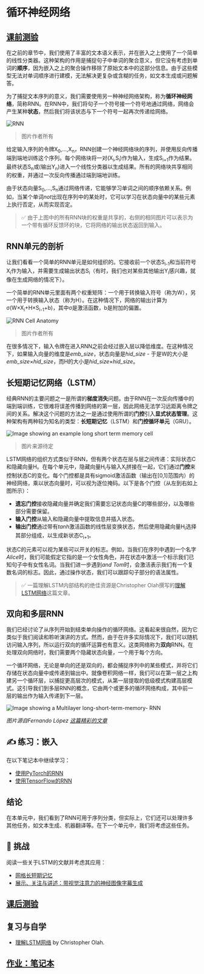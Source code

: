 # 循环神经网络

## [课前测验](https://red-field-0a6ddfd03.1.azurestaticapps.net/quiz/116)

在之前的章节中，我们使用了丰富的文本语义表示，并在嵌入之上使用了一个简单的线性分类器。这种架构的作用是捕捉句子中单词的聚合意义，但它没有考虑到单词的**顺序**，因为嵌入之上的聚合操作移除了原始文本中的这部分信息。由于这些模型无法对单词顺序进行建模，无法解决更复杂或含糊的任务，如文本生成或问题解答。

为了捕捉文本序列的意义，我们需要使用另一种神经网络架构，称为**循环神经网络**，简称RNN。在RNN中，我们将句子一个符号接一个符号地通过网络，网络会产生某种**状态**，然后我们将该状态与下一个符号一起再次传递给网络。

![RNN](./images/rnn.png)

> 图片作者所有

给定输入序列的令牌X<sub>0</sub>,...,X<sub>n</sub>，RNN创建一个神经网络块的序列，并使用反向传播端到端地训练这个序列。每个网络块将一对(X<sub>i</sub>,S<sub>i</sub>)作为输入，生成S<sub>i+1</sub>作为结果。最终状态S<sub>n</sub>或(输出Y<sub>n</sub>)进入一个线性分类器以生成结果。所有的网络块共享相同的权重，并通过一次反向传播通过端到端地训练。

由于状态向量S<sub>0</sub>,...,S<sub>n</sub>通过网络传递，它能够学习单词之间的顺序依赖关系。例如，当某个单词*not*出现在序列中的某处时，它可以学习在状态向量中的某些元素上执行否定，从而实现否定。

> ✅ 由于上图中的所有RNN块的权重是共享的，右侧的相同图片可以表示为一个带有循环反馈环的块，它将网络的输出状态返回到输入。

## RNN单元的剖析

让我们看看一个简单的RNN单元是如何组织的。它接收前一个状态S<sub>i-1</sub>和当前符号X<sub>i</sub>作为输入，并需要生成输出状态S<sub>i</sub>（有时，我们也对某些其他输出Y<sub>i</sub>感兴趣，就像在生成网络的情况下）。

一个简单的RNN单元里面有两个权重矩阵：一个用于转换输入符号（称为W），另一个用于转换输入状态（称为H）。在这种情况下，网络的输出计算为&sigma;(W&times;X<sub>i</sub>+H&times;S<sub>i-1</sub>+b)，其中&sigma;是激活函数，b是附加的偏置。

![RNN Cell Anatomy](images/rnn-anatomy.png)

> 图片作者所有

在很多情况下，输入令牌在进入RNN之前会经过嵌入层以降低维度。在这种情况下，如果输入向量的维度是*emb_size*，状态向量是*hid_size* - 于是W的大小是*emb_size*&times;*hid_size*，而H的大小是*hid_size*&times;*hid_size*。

## 长短期记忆网络（LSTM）

经典RNN的主要问题之一是所谓的**梯度消失**问题。由于RNN在一次反向传播中的端到端训练，它很难将误差传播到网络的第一层，因此网络无法学习远距离令牌之间的关系。解决这个问题的方法之一是通过使用所谓的**门控**引入**显式状态管理**。这种架构有两种较为知名的类型：**长短期记忆**（LSTM）和**门控循环单元**（GRU）。

![Image showing an example long short term memory cell](./images/long-short-term-memory-cell.svg)

> 图片来源待定

LSTM网络的组织方式类似于RNN，但有两个状态在层与层之间传递：实际状态C和隐藏向量H。在每个单元中，隐藏向量H<sub>i</sub>与输入X<sub>i</sub>拼接在一起，它们通过**门控**来控制状态C的变化。每个门控都是具有sigmoid激活函数（输出在[0,1]范围内）的神经网络，乘以状态向量时，可以视为逐位掩码。以下是各个门控（从左到右如上图所示）：

* **遗忘门控**接收隐藏向量并确定我们需要忘记状态向量C的哪些部分，以及哪些部分需要保留。
* **输入门控**从输入和隐藏向量中提取信息并插入状态。
* **输出门控**通过带有*tanh*激活函数的线性层变换状态，然后使用隐藏向量H<sub>i</sub>选择其部分组成，以生成新状态C<sub>i+1</sub>。

状态C的元素可以视为某些可以开关的标志。例如，当我们在序列中遇到一个名字*Alice*时，我们可能假定它指的是一个女性角色，并在状态中激活一个标示我们已知句子中有女性名词。当我们进一步遇到*and Tom*时，会激活表示我们有一个复数名词的标志。因此，通过操作状态，我们可以跟踪句子部分的语法属性。

> ✅ 一篇理解LSTM内部结构的绝佳资源是Christopher Olah撰写的[理解LSTM网络](https://colah.github.io/posts/2015-08-Understanding-LSTMs/)这篇文章。

## 双向和多层RNN

我们已经讨论了从序列开始到结束单向操作的循环网络。这看起来很自然，因为它类似于我们阅读和聆听演讲的方式。然而，由于在许多实际情况下，我们可以随机访问输入序列，所以运行双向的循环运算也有意义。这类网络称为**双向**RNN。在处理双向网络时，我们需要两个隐藏状态向量，一个用于每个方向。

一个循环网络，无论是单向的还是双向的，都会捕捉序列中的某些模式，并将它们存储在状态向量中或传递到输出中。就像卷积网络一样，我们可以在第一层之上构建另一个循环层，以捕捉更高层次的模式，从第一层提取的低级模式构建高层模式。这引导我们到多层RNN的概念，它由两个或更多的循环网络构成，其中前一层的输出作为输入传递到下一层。

![Image showing a Multilayer long-short-term-memory- RNN](./images/multi-layer-lstm.jpg)

*图片源自Fernando López [这篇精彩的文章](https://towardsdatascience.com/from-a-lstm-cell-to-a-multilayer-lstm-network-with-pytorch-2899eb5696f3)*

## ✍️ 练习：嵌入

在以下笔记本中继续学习：

* [使用PyTorch的RNN](RNNPyTorch.ipynb)
* [使用TensorFlow的RNN](RNNTF.ipynb)

## 结论

在本单元中，我们看到了RNN可用于序列分类，但实际上，它们还可以处理许多其他任务，如文本生成、机器翻译等。在下一个单元中，我们将考虑这些任务。

## 🚀 挑战

阅读一些关于LSTM的文献并考虑其应用：

- [网格长短期记忆](https://arxiv.org/pdf/1507.01526v1.pdf)
- [展示、关注与讲述：带视觉注意力的神经图像字幕生成](https://arxiv.org/pdf/1502.03044v2.pdf)

## [课后测验](https://red-field-0a6ddfd03.1.azurestaticapps.net/quiz/216)

## 复习与自学

- [理解LSTM网络](https://colah.github.io/posts/2015-08-Understanding-LSTMs/) by Christopher Olah.

## [作业：笔记本](assignment_chs.md)
